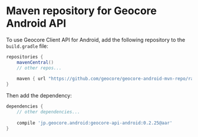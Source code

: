 # Maven repository for Geocore Android API

To use Geocore Client API for Android, add the following repository to the `build.gradle` file:
```groovy
repositories {
    mavenCentral()
    // other repos...
    
    maven { url "https://github.com/geocore/geocore-android-mvn-repo/raw/master/releases" }
}
```
Then add the dependency:
```groovy
dependencies {
    // other dependencies...
    
    compile 'jp.geocore.android:geocore-api-android:0.2.25@aar'
}
```

